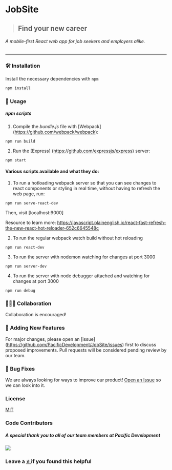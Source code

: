 # JobSite
> ## Find your new career
###### A mobile-first React web app for job seekers and employers alike.
<hr/>


### 🛠️  Installation

Install the necessary dependencies with ```npm```
```bash
npm install
```

### 🔌  Usage

##### npm scripts

1. Compile the *bundle.js* file with [Webpack] (https://github.com/webpack/webpack):

``` npm run build ```


2. Run the [Express] (https://github.com/expressjs/express) server:

``` npm start ```

#### Various scripts available and what they do:

1. To run a hotloading webpack server so that you can see changes to react components or styling in real time, without having to refresh the web page, run:
```
npm run serve-react-dev
```
Then, visit [localhost:9000]

Resource to learn more: https://javascript.plainenglish.io/react-fast-refresh-the-new-react-hot-reloader-652c6645548c

2. To run the regular webpack watch build without hot reloading
```
npm run react-dev
```

3. To run the server with nodemon watching for changes at port 3000
```
npm run server-dev
```

4. To run the server with node debugger attached and watching for changes at port 3000
```
npm run debug
```



### 🧑‍🤝‍🧑  Collaboration

Collaboration is encouraged! 

### 📌 Adding New Features

For major changes, please open an [issue] (https://github.com/PacificDevelopment/JobSite/issues) first to discuss proposed improvements. Pull requests will be considered pending review by our team.

### 🐞 Bug Fixes

We are always looking for ways to improve our product! <a href="https://github.com/PacificDevelopment/JobSite/issues">Open an Issue</a> so we can look into it.



### License
[MIT](./LICENSE.md)


### Code Contributors

##### A special thank you to all of our team members at Pacific Development<br/>
<a href="https://github.com/PacificDevelopment/JobSite/graphs/contributors">
  <img src="https://contrib.rocks/image?repo=PacificDevelopment/JobSite" />
</a>



### Leave a <a href=""> :star: </a> if you found this helpful

